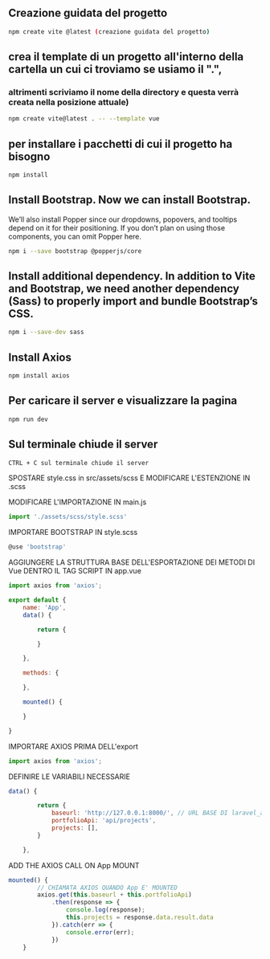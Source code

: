 ## Creazione guidata del progetto
```bash
npm create vite @latest (creazione guidata del progetto)
```

## crea il template di un progetto all'interno della cartella un cui ci troviamo se usiamo il ".", 
### altrimenti scriviamo il nome della directory e questa verrà creata nella posizione attuale)
```bash
npm create vite@latest . -- --template vue
```

## per installare i pacchetti di cui il progetto ha bisogno
```bash
npm install
```

## Install Bootstrap. Now we can install Bootstrap. 
We’ll also install Popper since our dropdowns, popovers, and tooltips depend on it for their positioning. 
If you don’t plan on using those components, you can omit Popper here.
```bash
npm i --save bootstrap @popperjs/core
```

## Install additional dependency. In addition to Vite and Bootstrap, we need another dependency (Sass) to properly import and bundle Bootstrap’s CSS.
```bash
npm i --save-dev sass
```

## Install Axios
```bash
npm install axios
```

## Per caricare il server e visualizzare la pagina
```bash
npm run dev
```

## Sul terminale chiude il server
```bash
CTRL + C sul terminale chiude il server
```

SPOSTARE style.css in src/assets/scss E MODIFICARE L'ESTENZIONE IN .scss

MODIFICARE L'IMPORTAZIONE IN main.js
```js
import './assets/scss/style.scss'
```

IMPORTARE BOOTSTRAP IN style.scss
```js
@use 'bootstrap'
```

AGGIUNGERE LA STRUTTURA BASE DELL'ESPORTAZIONE DEI METODI DI Vue DENTRO IL TAG SCRIPT IN app.vue
```js
import axios from 'axios';

export default {
    name: 'App',
    data() {

        return {

        }

    },

    methods: {

    },

    mounted() {

    }

}
```
IMPORTARE AXIOS PRIMA DELL'export

```js
import axios from 'axios';
```

DEFINIRE LE VARIABILI NECESSARIE
```js
data() {

        return {
            baseurl: 'http://127.0.0.1:8000/', // URL BASE DI laravel_api
            portfolioApi: 'api/projects',
            projects: [],
        }

    },
```

ADD THE AXIOS CALL ON App MOUNT
```js
mounted() {
        // CHIAMATA AXIOS QUANDO App E' MOUNTED
        axios.get(this.baseurl + this.portfolioApi)
            .then(response => {
                console.log(response);
                this.projects = response.data.result.data
            }).catch(err => {
                console.error(err);
            })
    }
```
